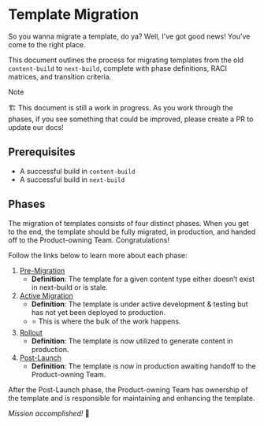 # Template Migration

So you wanna migrate a template, do ya? Well, I've got good news! You've come to the right place.

This document outlines the process for migrating templates from the old `content-build` to `next-build`, complete with phase definitions, RACI matrices, and transition criteria.

> [!NOTE]
> 🏗️ This document is still a work in progress. As you work through the phases, if you see something that could be improved, please create a PR to update our docs!

## Prerequisites

- A successful build in `content-build`
- A successful build in `next-build`

## Phases

The migration of templates consists of four distinct phases. When you get to the end, the template should be fully migrated, in production, and handed off to the Product-owning Team. Congratulations!

Follow the links below to learn more about each phase:

1. [Pre-Migration](./phases/pre-migration.md)
   - **Definition**: The template for a given content type either doesn’t exist in next-build or is stale.
2. [Active Migration](./phases/active-migration.md)
   - **Definition**: The template is under active development & testing but has not yet been deployed to production.
   - ⭐ This is where the bulk of the work happens.
3. [Rollout](./phases/rollout.md)
   - **Definition**: The template is now utilized to generate content in production.
4. [Post-Launch](./phases/post-launch.md)
   - **Definition**: The template is now in production awaiting handoff to the Product-owning Team.

After the Post-Launch phase, the Product-owning Team has ownership of the template and is responsible for maintaining and enhancing the template.

_Mission accomplished!_ 🎉
